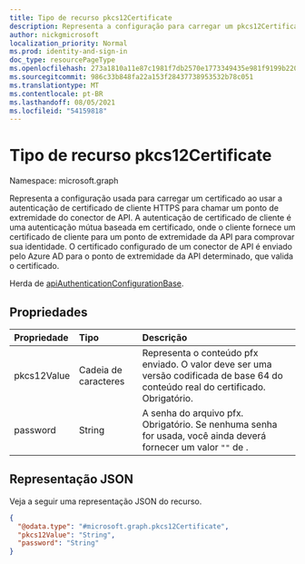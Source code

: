 ```yaml
---
title: Tipo de recurso pkcs12Certificate
description: Representa a configuração para carregar um pkcs12Certificate.
author: nickgmicrosoft
localization_priority: Normal
ms.prod: identity-and-sign-in
doc_type: resourcePageType
ms.openlocfilehash: 273a1810a11e87c1981f7db2570e1773349435e981f9199b22017a35ced5b6e3
ms.sourcegitcommit: 986c33b848fa22a153f28437738953532b78c051
ms.translationtype: MT
ms.contentlocale: pt-BR
ms.lasthandoff: 08/05/2021
ms.locfileid: "54159818"
---
```

# <a name="pkcs12certificate-resource-type"></a>Tipo de recurso pkcs12Certificate

Namespace: microsoft.graph

Representa a configuração usada para carregar um certificado ao usar a autenticação de certificado de cliente HTTPS para chamar um ponto de extremidade do conector de API. A autenticação de certificado de cliente é uma autenticação mútua baseada em certificado, onde o cliente fornece um certificado de cliente para um ponto de extremidade da API para comprovar sua identidade. O certificado configurado de um conector de API é enviado pelo Azure AD para o ponto de extremidade da API determinado, que valida o certificado.

Herda de [apiAuthenticationConfigurationBase](../resources/apiauthenticationconfigurationbase.md).

## <a name="properties"></a>Propriedades

|Propriedade|Tipo|Descrição|
|:---|:---|:---|
|pkcs12Value|Cadeia de caracteres| Representa o conteúdo pfx enviado. O valor deve ser uma versão codificada de base 64 do conteúdo real do certificado. Obrigatório.|
|password|String| A senha do arquivo pfx. Obrigatório. Se nenhuma senha for usada, você ainda deverá fornecer um valor `""` de .|

## <a name="json-representation"></a>Representação JSON

Veja a seguir uma representação JSON do recurso.
<!-- {
  "blockType": "resource",
  "@odata.type": "microsoft.graph.pkcs12Certificate"
}
-->

``` json
{
  "@odata.type": "#microsoft.graph.pkcs12Certificate",
  "pkcs12Value": "String",
  "password": "String"
}
```
